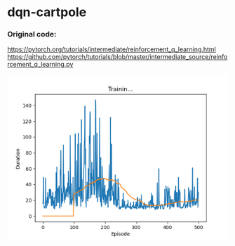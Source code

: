 # dqn-cartpole

### Original code: <br>
https://pytorch.org/tutorials/intermediate/reinforcement_q_learning.html <br>
https://github.com/pytorch/tutorials/blob/master/intermediate_source/reinforcement_q_learning.py <br>

![](Figure_2.png)